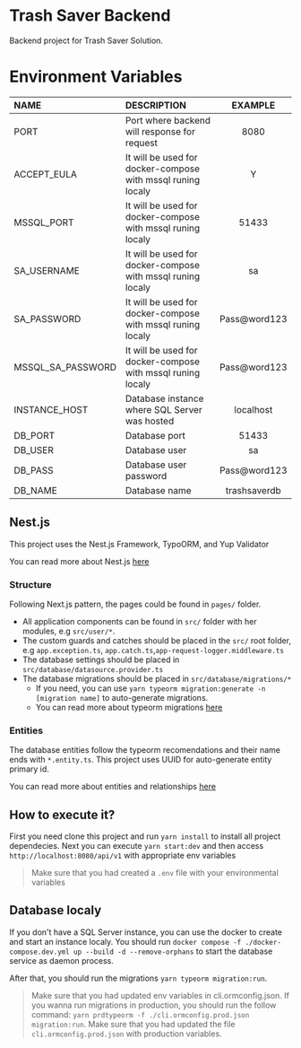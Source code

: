 # Trash Saver Backend

Backend project for Trash Saver Solution.

# Environment Variables

| NAME | DESCRIPTION    | EXAMPLE    |
| :---   | :--- | :---: |
| PORT | Port where backend will response for request| 8080
| ACCEPT_EULA | It will be used for docker-compose with mssql runing localy | Y
| MSSQL_PORT | It will be used for docker-compose with mssql runing localy | 51433
| SA_USERNAME |It will be used for docker-compose with mssql runing localy | sa
| SA_PASSWORD |It will be used for docker-compose with mssql runing localy | Pass@word123
| MSSQL_SA_PASSWORD | It will be used for docker-compose with mssql runing localy | Pass@word123
| INSTANCE_HOST | Database instance where SQL Server was hosted | localhost
| DB_PORT | Database port | 51433
| DB_USER | Database user | sa
| DB_PASS | Database user password | Pass@word123
| DB_NAME | Database name | trashsaverdb

## Nest.js

This project uses the Nest.js Framework, TypoORM, and Yup Validator

You can read more about Nest.js [here](https://docs.nestjs.com/)

### Structure

Following Next.js pattern, the pages could be found in `pages/` folder.

- All application components can be found in `src/` folder with her modules, e.g `src/user/*`.
- The custom guards and catches should be placed in the `src/` root folder, e.g `app.exception.ts`, `app.catch.ts`,`app-request-logger.middleware.ts`
- The database settings should be placed in `src/database/datasource.provider.ts`
- The database migrations should be placed in `src/database/migrations/*`
  - If you need, you can use `yarn typeorm migration:generate -n [migration name]` to auto-generate migrations.
  - You can read more about typeorm migrations [here](https://orkhan.gitbook.io/typeorm/docs/migrations)

### Entities

The database entities follow the typeorm recomendations and their name ends with `*.entity.ts`.
This project uses UUID for auto-generate entity primary id.

You can read more about entities and relationships [here](https://typeorm.io/entities)


## How to execute it?

First you need clone this project and run `yarn install` to install all project dependecies.
Next you can execute `yarn start:dev` and then access  `http://localhost:8080/api/v1` with appropriate env variables

> Make sure that you had created a `.env` file with your environmental variables

## Database localy

If you don't have a SQL Server instance, you can use the docker to create and start an instance localy. You should run `docker compose -f ./docker-compose.dev.yml up --build -d --remove-orphans` to start the database service as daemon process.

After that, you should run the migrations `yarn typeorm migration:run`.

> Make sure that you had updated env variables in cli.ormconfig.json.
> If you wanna run migrations in production, you should run the follow command: `yarn prdtypeorm -f ./cli.ormconfig.prod.json migration:run`. Make sure that you had updated the file `cli.ormconfig.prod.json` with production variables.
